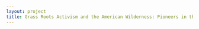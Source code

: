 ```yaml
--- 
layout: project 
title: Grass Roots Activism and the American Wilderness: Pioneers in the Twentieth Century Adirondack Park Conservation Movement
---
```




